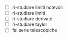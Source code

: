 - [ ] ri-studiare limiti notevoli
- [ ] ri-studiare limiti
- [ ] ri-studiare derivate
- [ ] ri-studiare taylor
- [ ] fai serie telescopiche